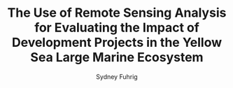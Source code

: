 ---
#Title of Linked Article
title: "The Use of Remote Sensing Analysis for Evaluating the Impact of Development Projects in the Yellow Sea Large Marine Ecosystem"

#A very (very!) short excerpt of your article.  No more than one sentence, optimally less than 10 words.
excerpt: "his study uses remote sensing ocean color products to evaluate the impact on reducing marine pollution of the Global Environment Facility’s (GEF) portfolio of projects in the Yellow Sea Large Marine Ecosystem."

#URL of the article you're linking to:
link: https://www.mdpi.com/2071-1050/12/9/3628

#Summary image - shows up on searches
header:
  teaser: /assets/images/newsImages/sustainability-12-03628-g004.png

#Should be one or more of Vibrancy, Sustainability, and Security.
categories: Sustainability

#Tags.  Spaces delimit new tags. To see all current tags, type "/tags/" on the live website URL.
#Most news articles should be linked to a project via the project tag (though not necessarilly all)
tags: climate-change satellite-imagery peer-review ciep

#Type of Article (news, journal, or report)
artType: journal

#Author of the news article.  Authors must be added into the system, so if this is your first article
#Let us know.
author: Sydney Fuhrig


#Don't edit:
entryType: news
---